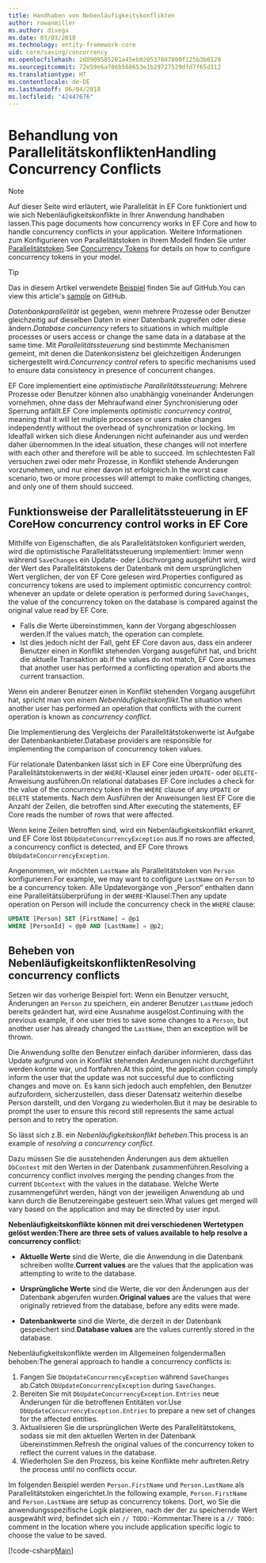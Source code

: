 ```yaml
---
title: Handhaben von Nebenläufigkeitskonflikten
author: rowanmiller
ms.author: divega
ms.date: 03/03/2018
ms.technology: entity-framework-core
uid: core/saving/concurrency
ms.openlocfilehash: 2d8909585201a45eb020537847800f125b3b0120
ms.sourcegitcommit: 72e59e6af86b568653e1b29727529dfd7f65d312
ms.translationtype: HT
ms.contentlocale: de-DE
ms.lasthandoff: 06/04/2018
ms.locfileid: "42447676"
---
```

# <a name="handling-concurrency-conflicts"></a><span data-ttu-id="2b5a3-102">Behandlung von Parallelitätskonflikten</span><span class="sxs-lookup"><span data-stu-id="2b5a3-102">Handling Concurrency Conflicts</span></span>

> [!NOTE]
> <span data-ttu-id="2b5a3-103">Auf dieser Seite wird erläutert, wie Parallelität in EF Core funktioniert und wie sich Nebenläufigkeitskonflikte in Ihrer Anwendung handhaben lassen.</span><span class="sxs-lookup"><span data-stu-id="2b5a3-103">This page documents how concurrency works in EF Core and how to handle concurrency conflicts in your application.</span></span> <span data-ttu-id="2b5a3-104">Weitere Informationen zum Konfigurieren von Parallelitätstoken in Ihrem Modell finden Sie unter [Parallelitätstoken](xref:core/modeling/concurrency).</span><span class="sxs-lookup"><span data-stu-id="2b5a3-104">See [Concurrency Tokens](xref:core/modeling/concurrency) for details on how to configure concurrency tokens in your model.</span></span>

> [!TIP]
> <span data-ttu-id="2b5a3-105">Das in diesem Artikel verwendete [Beispiel](https://github.com/aspnet/EntityFramework.Docs/tree/master/samples/core/Saving/Saving/Concurrency/) finden Sie auf GitHub.</span><span class="sxs-lookup"><span data-stu-id="2b5a3-105">You can view this article's [sample](https://github.com/aspnet/EntityFramework.Docs/tree/master/samples/core/Saving/Saving/Concurrency/) on GitHub.</span></span>

<span data-ttu-id="2b5a3-106">_Datenbankparallelität_ ist gegeben, wenn mehrere Prozesse oder Benutzer gleichzeitig auf dieselben Daten in einer Datenbank zugreifen oder diese ändern.</span><span class="sxs-lookup"><span data-stu-id="2b5a3-106">_Database concurrency_ refers to situations in which multiple processes or users access or change the same data in a database at the same time.</span></span> <span data-ttu-id="2b5a3-107">Mit _Parallelitätssteuerung_ sind bestimmte Mechanismen gemeint, mit denen die Datenkonsistenz bei gleichzeitigen Änderungen sichergestellt wird.</span><span class="sxs-lookup"><span data-stu-id="2b5a3-107">_Concurrency control_ refers to specific mechanisms used to ensure data consistency in presence of concurrent changes.</span></span>

<span data-ttu-id="2b5a3-108">EF Core implementiert eine _optimistische Parallelitätssteuerung_: Mehrere Prozesse oder Benutzer können also unabhängig voneinander Änderungen vornehmen, ohne dass der Mehraufwand einer Synchronisierung oder Sperrung anfällt.</span><span class="sxs-lookup"><span data-stu-id="2b5a3-108">EF Core implements _optimistic concurrency control_, meaning that it will let multiple processes or users make changes independently without the overhead of synchronization or locking.</span></span> <span data-ttu-id="2b5a3-109">Im Idealfall wirken sich diese Änderungen nicht aufeinander aus und werden daher übernommen.</span><span class="sxs-lookup"><span data-stu-id="2b5a3-109">In the ideal situation, these changes will not interfere with each other and therefore will be able to succeed.</span></span> <span data-ttu-id="2b5a3-110">Im schlechtesten Fall versuchen zwei oder mehr Prozesse, in Konflikt stehende Änderungen vorzunehmen, und nur einer davon ist erfolgreich.</span><span class="sxs-lookup"><span data-stu-id="2b5a3-110">In the worst case scenario, two or more processes will attempt to make conflicting changes, and only one of them should succeed.</span></span>

## <a name="how-concurrency-control-works-in-ef-core"></a><span data-ttu-id="2b5a3-111">Funktionsweise der Parallelitätssteuerung in EF Core</span><span class="sxs-lookup"><span data-stu-id="2b5a3-111">How concurrency control works in EF Core</span></span>

<span data-ttu-id="2b5a3-112">Mithilfe von Eigenschaften, die als Parallelitätstoken konfiguriert werden, wird die optimistische Parallelitätssteuerung implementiert: Immer wenn während `SaveChanges` ein Update- oder Löschvorgang ausgeführt wird, wird der Wert des Parallelitätstokens der Datenbank mit dem ursprünglichen Wert verglichen, der von EF Core gelesen wird.</span><span class="sxs-lookup"><span data-stu-id="2b5a3-112">Properties configured as concurrency tokens are used to implement optimistic concurrency control: whenever an update or delete operation is performed during `SaveChanges`, the value of the concurrency token on the database is compared against the original value read by EF Core.</span></span>

- <span data-ttu-id="2b5a3-113">Falls die Werte übereinstimmen, kann der Vorgang abgeschlossen werden.</span><span class="sxs-lookup"><span data-stu-id="2b5a3-113">If the values match, the operation can complete.</span></span>
- <span data-ttu-id="2b5a3-114">Ist dies jedoch nicht der Fall, geht EF Core davon aus, dass ein anderer Benutzer einen in Konflikt stehenden Vorgang ausgeführt hat, und bricht die aktuelle Transaktion ab.</span><span class="sxs-lookup"><span data-stu-id="2b5a3-114">If the values do not match, EF Core assumes that another user has performed a conflicting operation and aborts the current transaction.</span></span>

<span data-ttu-id="2b5a3-115">Wenn ein anderer Benutzer einen in Konflikt stehenden Vorgang ausgeführt hat, spricht man von einem _Nebenläufigkeitskonflikt_.</span><span class="sxs-lookup"><span data-stu-id="2b5a3-115">The situation when another user has performed an operation that conflicts with the current operation is known as _concurrency conflict_.</span></span>

<span data-ttu-id="2b5a3-116">Die Implementierung des Vergleichs der Parallelitätstokenwerte ist Aufgabe der Datenbankanbieter.</span><span class="sxs-lookup"><span data-stu-id="2b5a3-116">Database providers are responsible for implementing the comparison of concurrency token values.</span></span>

<span data-ttu-id="2b5a3-117">Für relationale Datenbanken lässt sich in EF Core eine Überprüfung des Parallelitätstokenwerts in der `WHERE`-Klausel einer jeden `UPDATE`- oder `DELETE`-Anweisung ausführen.</span><span class="sxs-lookup"><span data-stu-id="2b5a3-117">On relational databases EF Core includes a check for the value of the concurrency token in the `WHERE` clause of any `UPDATE` or `DELETE` statements.</span></span> <span data-ttu-id="2b5a3-118">Nach dem Ausführen der Anweisungen liest EF Core die Anzahl der Zeilen, die betroffen sind.</span><span class="sxs-lookup"><span data-stu-id="2b5a3-118">After executing the statements, EF Core reads the number of rows that were affected.</span></span>

<span data-ttu-id="2b5a3-119">Wenn keine Zeilen betroffen sind, wird ein Nebenläufigkeitskonflikt erkannt, und EF Core löst `DbUpdateConcurrencyException` aus.</span><span class="sxs-lookup"><span data-stu-id="2b5a3-119">If no rows are affected, a concurrency conflict is detected, and EF Core throws `DbUpdateConcurrencyException`.</span></span>

<span data-ttu-id="2b5a3-120">Angenommen, wir möchten `LastName` als Parallelitätstoken von `Person` konfigurieren.</span><span class="sxs-lookup"><span data-stu-id="2b5a3-120">For example, we may want to configure `LastName` on `Person` to be a concurrency token.</span></span> <span data-ttu-id="2b5a3-121">Alle Updatevorgänge von „Person“ enthalten dann eine Parallelitätsüberprüfung in der `WHERE`-Klausel:</span><span class="sxs-lookup"><span data-stu-id="2b5a3-121">Then any update operation on Person will include the concurrency check in the `WHERE` clause:</span></span>

``` sql
UPDATE [Person] SET [FirstName] = @p1
WHERE [PersonId] = @p0 AND [LastName] = @p2;
```

## <a name="resolving-concurrency-conflicts"></a><span data-ttu-id="2b5a3-122">Beheben von Nebenläufigkeitskonflikten</span><span class="sxs-lookup"><span data-stu-id="2b5a3-122">Resolving concurrency conflicts</span></span>

<span data-ttu-id="2b5a3-123">Setzen wir das vorherige Beispiel fort: Wenn ein Benutzer versucht, Änderungen an `Person` zu speichern, ein anderer Benutzer `LastName` jedoch bereits geändert hat, wird eine Ausnahme ausgelöst.</span><span class="sxs-lookup"><span data-stu-id="2b5a3-123">Continuing with the previous example, if one user tries to save some changes to a `Person`, but another user has already changed the `LastName`, then an exception will be thrown.</span></span>

<span data-ttu-id="2b5a3-124">Die Anwendung sollte den Benutzer einfach darüber informieren, dass das Update aufgrund von in Konflikt stehenden Änderungen nicht durchgeführt werden konnte war, und fortfahren.</span><span class="sxs-lookup"><span data-stu-id="2b5a3-124">At this point, the application could simply inform the user that the update was not successful due to conflicting changes and move on.</span></span> <span data-ttu-id="2b5a3-125">Es kann sich jedoch auch empfehlen, den Benutzer aufzufordern, sicherzustellen, dass dieser Datensatz weiterhin dieselbe Person darstellt, und den Vorgang zu wiederholen.</span><span class="sxs-lookup"><span data-stu-id="2b5a3-125">But it may be desirable to prompt the user to ensure this record still represents the same actual person and to retry the operation.</span></span>

<span data-ttu-id="2b5a3-126">So lässt sich z.B. ein _Nebenläufigkeitskonflikt beheben_.</span><span class="sxs-lookup"><span data-stu-id="2b5a3-126">This process is an example of _resolving a concurrency conflict_.</span></span>

<span data-ttu-id="2b5a3-127">Dazu müssen Sie die ausstehenden Änderungen aus dem aktuellen `DbContext` mit den Werten in der Datenbank zusammenführen.</span><span class="sxs-lookup"><span data-stu-id="2b5a3-127">Resolving a concurrency conflict involves merging the pending changes from the current `DbContext` with the values in the database.</span></span> <span data-ttu-id="2b5a3-128">Welche Werte zusammengeführt werden, hängt von der jeweiligen Anwendung ab und kann durch die Benutzereingabe gesteuert sein.</span><span class="sxs-lookup"><span data-stu-id="2b5a3-128">What values get merged will vary based on the application and may be directed by user input.</span></span>

<span data-ttu-id="2b5a3-129">**Nebenläufigkeitskonflikte können mit drei verschiedenen Wertetypen gelöst werden:**</span><span class="sxs-lookup"><span data-stu-id="2b5a3-129">**There are three sets of values available to help resolve a concurrency conflict:**</span></span>

* <span data-ttu-id="2b5a3-130">**Aktuelle Werte** sind die Werte, die die Anwendung in die Datenbank schreiben wollte.</span><span class="sxs-lookup"><span data-stu-id="2b5a3-130">**Current values** are the values that the application was attempting to write to the database.</span></span>

* <span data-ttu-id="2b5a3-131">**Ursprüngliche Werte** sind die Werte, die vor den Änderungen aus der Datenbank abgerufen wurden.</span><span class="sxs-lookup"><span data-stu-id="2b5a3-131">**Original values** are the values that were originally retrieved from the database, before any edits were made.</span></span>

* <span data-ttu-id="2b5a3-132">**Datenbankwerte** sind die Werte, die derzeit in der Datenbank gespeichert sind.</span><span class="sxs-lookup"><span data-stu-id="2b5a3-132">**Database values** are the values currently stored in the database.</span></span>

<span data-ttu-id="2b5a3-133">Nebenläufigkeitskonflikte werden im Allgemeinen folgendermaßen behoben:</span><span class="sxs-lookup"><span data-stu-id="2b5a3-133">The general approach to handle a concurrency conflicts is:</span></span>

1. <span data-ttu-id="2b5a3-134">Fangen Sie `DbUpdateConcurrencyException` während `SaveChanges` ab.</span><span class="sxs-lookup"><span data-stu-id="2b5a3-134">Catch `DbUpdateConcurrencyException` during `SaveChanges`.</span></span>
2. <span data-ttu-id="2b5a3-135">Bereiten Sie mit `DbUpdateConcurrencyException.Entries` neue Änderungen für die betroffenen Entitäten vor.</span><span class="sxs-lookup"><span data-stu-id="2b5a3-135">Use `DbUpdateConcurrencyException.Entries` to prepare a new set of changes for the affected entities.</span></span>
3. <span data-ttu-id="2b5a3-136">Aktualisieren Sie die ursprünglichen Werte des Parallelitätstokens, sodass sie mit den aktuellen Werten in der Datenbank übereinstimmen.</span><span class="sxs-lookup"><span data-stu-id="2b5a3-136">Refresh the original values of the concurrency token to reflect the current values in the database.</span></span>
4. <span data-ttu-id="2b5a3-137">Wiederholen Sie den Prozess, bis keine Konflikte mehr auftreten.</span><span class="sxs-lookup"><span data-stu-id="2b5a3-137">Retry the process until no conflicts occur.</span></span>

<span data-ttu-id="2b5a3-138">Im folgenden Beispiel werden `Person.FirstName` und `Person.LastName` als Parallelitätstoken eingerichtet.</span><span class="sxs-lookup"><span data-stu-id="2b5a3-138">In the following example, `Person.FirstName` and `Person.LastName` are setup as concurrency tokens.</span></span> <span data-ttu-id="2b5a3-139">Dort, wo Sie die anwendungsspezifische Logik platzieren, nach der der zu speichernde Wert ausgewählt wird, befindet sich ein `// TODO:`-Kommentar.</span><span class="sxs-lookup"><span data-stu-id="2b5a3-139">There is a `// TODO:` comment in the location where you include application specific logic to choose the value to be saved.</span></span>

[!code-csharp[Main](../../../samples/core/Saving/Saving/Concurrency/Sample.cs?name=ConcurrencyHandlingCode&highlight=34-35)]
